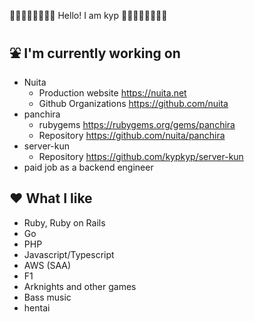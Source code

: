 🐋🐋🐋🐋🐋🐋🐋🐋 Hello! I am kyp 🐋🐋🐋🐋🐋🐋🐋🐋

## ⛲ I'm currently working on 

- Nuita
  - Production website https://nuita.net
  - Github Organizations https://github.com/nuita
- panchira
  - rubygems https://rubygems.org/gems/panchira
  - Repository https://github.com/nuita/panchira
- server-kun
  - Repository https://github.com/kypkyp/server-kun
- paid job as a backend engineer

## ❤️ What I like

- Ruby, Ruby on Rails
- Go
- PHP
- Javascript/Typescript
- AWS (SAA)
- F1
- Arknights and other games
- Bass music
- hentai
